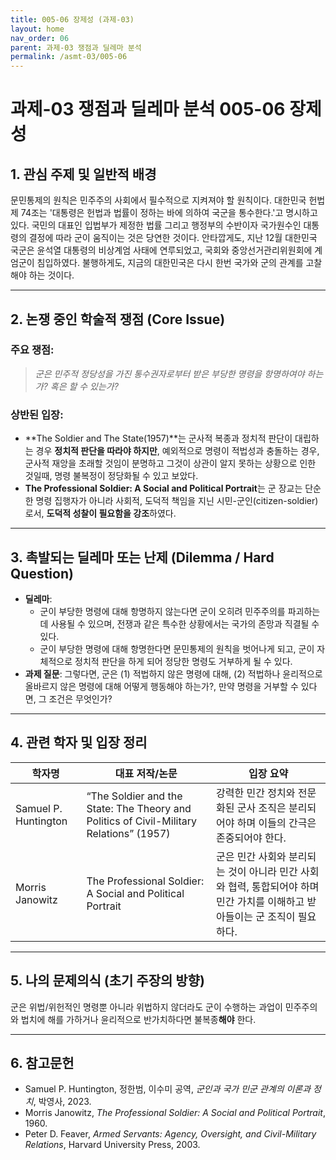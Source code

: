 ```yaml
---
title: 005-06 장제성 (과제-03)
layout: home
nav_order: 06
parent: 과제-03 쟁점과 딜레마 분석
permalink: /asmt-03/005-06
---
```


# 과제-03 쟁점과 딜레마 분석 005-06 장제성 

## 1. 관심 주제 및 일반적 배경

문민통제의 원칙은 민주주의 사회에서 필수적으로 지켜져야 할 원칙이다. 대한민국 헌법 제 74조는 '대통령은 헌법과 법률이 정하는 바에 의하여 국군을 통수한다.'고 명시하고 있다. 국민의 대표인 입법부가 제정한 법률 그리고 행정부의 수반이자 국가원수인 대통령의 결정에 따라 군이 움직이는 것은 당연한 것이다. 안타깝게도, 지난 12월 대한민국 국군은 윤석열 대통령의 비상계엄 사태에 연루되었고, 국회와 중앙선거관리위원회에 계엄군이 침입하였다. 불행하게도, 지금의 대한민국은 다시 한번 국가와 군의 관계를 고찰해야 하는 것이다. 

---

## 2. 논쟁 중인 학술적 쟁점 (Core Issue)

### 주요 쟁점:  

> *군은 민주적 정당성을 가진 통수권자로부터 받은 부당한 명령을 항명하여야 하는가? 혹은 할 수 있는가?*

### 상반된 입장:
- **The Soldier and The State(1957)**는 군사적 복종과 정치적 판단이 대립하는 경우 **정치적 판단을 따라야 하지만**, 예외적으로 명령이 적법성과 충돌하는 경우, 군사적 재앙을 초래할 것임이 분명하고 그것이 상관이 알지 못하는 상황으로 인한 것일때, 명령 불복정이 정당화될 수 있고 보았다.
- **The Professional Soldier: A Social and Political Portrait**는 군 장교는 단순한 명령 집행자가 아니라 사회적, 도덕적 책임을 지닌 시민-군인(citizen-soldier)로서, **도덕적 성찰이 필요함을 강조**하였다.

---

## 3. 촉발되는 딜레마 또는 난제 (Dilemma / Hard Question)

- **딜레마**: 
  - 군이 부당한 명령에 대해 항명하지 않는다면 군이 오히려 민주주의를 파괴하는데 사용될 수 있으며, 전쟁과 같은 특수한 상황에서는 국가의 존망과 직결될 수 있다.
  - 군이 부당한 명령에 대해 항명한다면 문민통제의 원칙을 벗어나게 되고, 군이 자체적으로 정치적 판단을 하게 되어 정당한 명령도 거부하게 될 수 있다.
- **과제 질문**: 그렇다면, 군은 (1) 적법하지 않은 명령에 대해, (2) 적법하나 윤리적으로 올바르지 않은 명령에 대해 어떻게 행동해야 하는가?, 만약 명령을 거부할 수 있다면, 그 조건은 무엇인가?

---

## 4. 관련 학자 및 입장 정리

| 학자명             | 대표 저작/논문                                   | 입장 요약 |
|--------------------|---------------------------------------------------|-----------|
| Samuel P. Huntington   | “The Soldier and the State: The Theory and Politics of Civil-Military Relations” (1957)                |  강력한 민간 정치와 전문화된 군사 조직은 분리되어야 하며 이들의 간극은 존중되어야 한다. |
| Morris Janowitz   |  The Professional Soldier: A Social and Political Portrait                     | 군은 민간 사회와 분리되는 것이 아니라 민간 사회와 협력, 통합되어야 하며 민간 가치를 이해하고 받아들이는 군 조직이 필요하다. |

---

## 5. 나의 문제의식 (초기 주장의 방향)

군은 위법/위헌적인 명령뿐 아니라 위법하지 않더라도 군이 수행하는 과업이 민주주의와 법치에 해를 가하거나 윤리적으로 반가치하다면 불복종**해야** 한다.

---

## 6. 참고문헌

-  Samuel P. Huntington, 정한범, 이수미 공역, *군인과 국가 민군 관계의 이론과 정치*, 박영사, 2023.
-  Morris Janowitz, *The Professional Soldier: A Social and Political Portrait*, 1960.
-  Peter D. Feaver, *Armed Servants: Agency, Oversight, and Civil-Military Relations*, Harvard University Press, 2003.